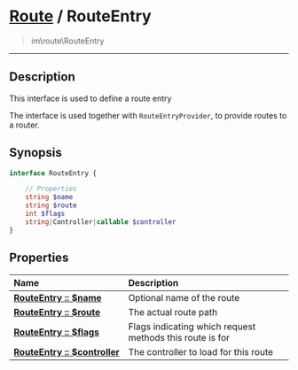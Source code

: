 # [Route](route.md) / RouteEntry
 > im\route\RouteEntry
____

## Description
This interface is used to define a route entry

The interface is used together with `RouteEntryProvider`, to
provide routes to a router.

## Synopsis
```php
interface RouteEntry {

    // Properties
    string $name
    string $route
    int $flags
    string|Controller|callable $controller
}
```

## Properties
| Name | Description |
| :--- | :---------- |
| [__RouteEntry&nbsp;::&nbsp;$name__](route-RouteEntry-var_name.md) | Optional name of the route |
| [__RouteEntry&nbsp;::&nbsp;$route__](route-RouteEntry-var_route.md) | The actual route path |
| [__RouteEntry&nbsp;::&nbsp;$flags__](route-RouteEntry-var_flags.md) | Flags indicating which request methods this route is for |
| [__RouteEntry&nbsp;::&nbsp;$controller__](route-RouteEntry-var_controller.md) | The controller to load for this route |

